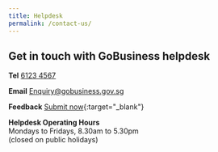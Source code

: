 ```yaml
---
title: Helpdesk
permalink: /contact-us/
---
```


## Get in touch with GoBusiness helpdesk

**Tel**
[6123 4567](tel:+6561234567)

**Email**
[Enquiry@gobusiness.gov.sg](mailto:enquiry@gobusiness.gov.sg)    

**Feedback**
[Submit now](https://go.gov.sg/tfei8m){:target="_blank"}    

**Helpdesk Operating Hours**
<br>Mondays to Fridays, 8.30am to 5.30pm
<br>(closed on public holidays)
